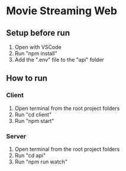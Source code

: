 # Movie Streaming Web

## Setup before run

1. Open with VSCode
2. Run "npm install"
3. Add the ".env" file to the "api" folder

## How to run

### Client

1. Open terminal from the root project folders
2. Run "cd client"
3. Run "npm start"

### Server

1. Open terminal from the root project folders
2. Run "cd api"
3. Run "npm run watch"
